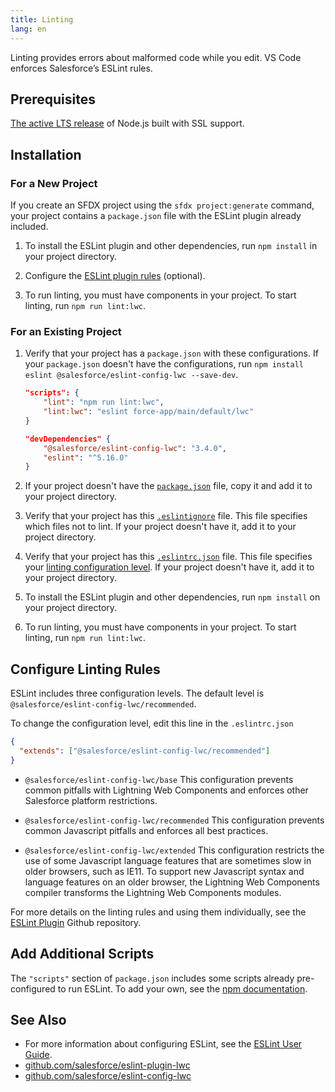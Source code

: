 ```yaml
---
title: Linting
lang: en
---
```


Linting provides errors about malformed code while you edit. VS Code enforces Salesforce’s ESLint rules.

## Prerequisites

[The active LTS release](https://nodejs.org/en/about/releases/) of Node.js built with SSL support.

## Installation

### For a New Project

If you create an SFDX project using the `sfdx project:generate` command, your project contains a `package.json` file with the ESLint plugin already included.

1. To install the ESLint plugin and other dependencies, run `npm install` in your project directory.

2. Configure the [ESLint plugin rules](./en/lwc/linting#configure-linting-rules) (optional).

3. To run linting, you must have components in your project. To start linting, run `npm run lint:lwc`.

### For an Existing Project

1. Verify that your project has a `package.json` with these configurations. If your `package.json` doesn't have the configurations, run `npm install eslint @salesforce/eslint-config-lwc --save-dev`.

   ```json
   "scripts": {
       "lint": "npm run lint:lwc",
       "lint:lwc": "eslint force-app/main/default/lwc"
   }

   "devDependencies" {
       "@salesforce/eslint-config-lwc": "3.4.0",
       "eslint": "^5.16.0"
   }
   ```

2. If your project doesn't have the [`package.json`](https://github.com/forcedotcom/salesforcedx-templates/blob/master/src/templates/project/package.json) file, copy it and add it to your project directory.

3. Verify that your project has this [`.eslintignore`](https://github.com/forcedotcom/salesforcedx-templates/blob/master/src/templates/project/.eslintignore) file. This file specifies which files not to lint. If your project doesn't have it, add it to your project directory.

4. Verify that your project has this [`.eslintrc.json`](https://github.com/forcedotcom/salesforcedx-templates/blob/master/src/templates/project/.eslintrc.json) file. This file specifies your [linting configuration level](./en/lwc/linting#configure-linting-rules). If your project doesn't have it, add it to your project directory.

5. To install the ESLint plugin and other dependencies, run `npm install` on your project directory.

6. To run linting, you must have components in your project. To start linting, run `npm run lint:lwc`.

## Configure Linting Rules

ESLint includes three configuration levels. The default level is `@salesforce/eslint-config-lwc/recommended`.

To change the configuration level, edit this line in the `.eslintrc.json`

```json
{
  "extends": ["@salesforce/eslint-config-lwc/recommended"]
}
```

- `@salesforce/eslint-config-lwc/base`
  This configuration prevents common pitfalls with Lightning Web Components and enforces other Salesforce platform restrictions.

- `@salesforce/eslint-config-lwc/recommended`
  This configuration prevents common Javascript pitfalls and enforces all best practices.

- `@salesforce/eslint-config-lwc/extended`
  This configuration restricts the use of some Javascript language features that are sometimes slow in older browsers, such as IE11. To support new Javascript syntax and language features on an older browser, the Lightning Web Components compiler transforms the Lightning Web Components modules.

For more details on the linting rules and using them individually, see the [ESLint Plugin](https://github.com/salesforce/eslint-plugin-lwc) Github repository.

## Add Additional Scripts

The `"scripts"` section of `package.json` includes some scripts already pre-configured to run ESLint. To add your own, see the [npm documentation](https://docs.npmjs.com/misc/scripts).

## See Also

- For more information about configuring ESLint, see the [ESLint User Guide](https://eslint.org/docs/user-guide/configuring).
- [github.com/salesforce/eslint-plugin-lwc](https://github.com/salesforce/eslint-plugin-lwc)
- [github.com/salesforce/eslint-config-lwc](https://github.com/salesforce/eslint-config-lwc)
